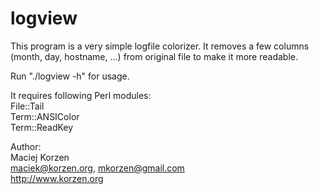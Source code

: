 logview
=======

This program is a very simple logfile colorizer. It removes a few
columns (month, day, hostname, ...) from original file to make it more
readable.

Run "./logview -h" for usage.

It requires following Perl modules:  
 File::Tail  
 Term::ANSIColor  
 Term::ReadKey

Author:  
 Maciej Korzen  
 maciek@korzen.org, mkorzen@gmail.com  
 http://www.korzen.org  
